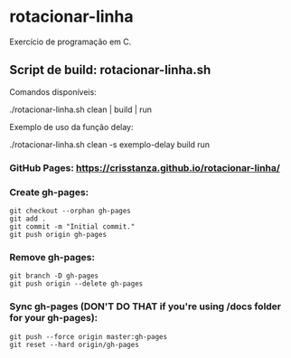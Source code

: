 # rotacionar-linha

Exercício de programa&ccedil;&atilde;o em C.



## Script de build: rotacionar-linha.sh

Comandos dispon&iacute;veis:

   ./rotacionar-linha.sh clean | build | run

Exemplo de uso da fun&ccedil;&atilde;o delay:

  ./rotacionar-linha.sh clean -s exemplo-delay build run



### GitHub Pages: https://crisstanza.github.io/rotacionar-linha/



### Create gh-pages:

```
git checkout --orphan gh-pages
git add .
git commit -m "Initial commit."
git push origin gh-pages
```



### Remove gh-pages:

```
git branch -D gh-pages
git push origin --delete gh-pages
```



### Sync gh-pages (DON'T DO THAT if you're using /docs folder for your gh-pages):

```
git push --force origin master:gh-pages
git reset --hard origin/gh-pages
```
